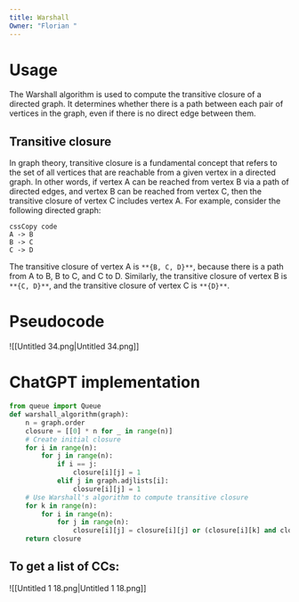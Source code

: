 ```yaml
---
title: Warshall
Owner: "Florian "
---
```

# Usage
The Warshall algorithm is used to compute the transitive closure of a directed graph. It determines whether there is a path between each pair of vertices in the graph, even if there is no direct edge between them.
## Transitive closure
In graph theory, transitive closure is a fundamental concept that refers to the set of all vertices that are reachable from a given vertex in a directed graph. In other words, if vertex A can be reached from vertex B via a path of directed edges, and vertex B can be reached from vertex C, then the transitive closure of vertex C includes vertex A.
For example, consider the following directed graph:
```Plain
cssCopy code
A -> B
B -> C
C -> D
```
The transitive closure of vertex A is `**{B, C, D}**`, because there is a path from A to B, B to C, and C to D. Similarly, the transitive closure of vertex B is `**{C, D}**`, and the transitive closure of vertex C is `**{D}**`.
# Pseudocode
![[Untitled 34.png|Untitled 34.png]]
# ChatGPT implementation
```Python
from queue import Queue
def warshall_algorithm(graph):
    n = graph.order
    closure = [[0] * n for _ in range(n)]
    # Create initial closure
    for i in range(n):
        for j in range(n):
            if i == j:
                closure[i][j] = 1
            elif j in graph.adjlists[i]:
                closure[i][j] = 1
    # Use Warshall's algorithm to compute transitive closure
    for k in range(n):
        for i in range(n):
            for j in range(n):
                closure[i][j] = closure[i][j] or (closure[i][k] and closure[k][j])
    return closure
```
## To get a list of CCs:
![[Untitled 1 18.png|Untitled 1 18.png]]